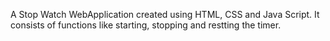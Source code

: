 A Stop Watch WebApplication created using HTML, CSS and Java Script. It consists of functions like starting, stopping and restting the timer.

